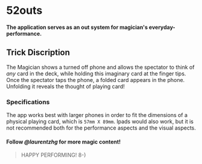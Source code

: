 # 52outs

**The application serves as an out system for magician's everyday-performance.**

## Trick Discription

The Magician shows a turned off phone and allows the spectator to think of *any* card in the deck, while holding this imaginary card at the finger tips.
Once the spectator taps the phone, a folded card appears in the phone. Unfolding it reveals the thought of playing card!


### Specifications

The app works best with larger phones in order to fit the dimensions of a physical playing card, which is `57mm X 89mm`. 
Ipads would also work, but it is not recommended both for the performance aspects and the visual aspects.

#### Follow *@laurentzhg* for more magic content! ####

> HAPPY PERFORMING! 8-)
